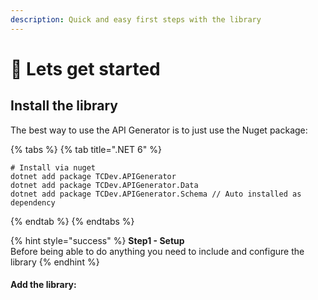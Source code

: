 ```yaml
---
description: Quick and easy first steps with the library
---
```


# 🧙 Lets get started

## Install the library

The best way to use the API Generator is to just use the Nuget package:

{% tabs %}
{% tab title=".NET 6" %}
```
# Install via nuget
dotnet add package TCDev.APIGenerator
dotnet add package TCDev.APIGenerator.Data
dotnet add package TCDev.APIGenerator.Schema // Auto installed as dependency

```
{% endtab %}
{% endtabs %}

{% hint style="success" %}
**Step1 - Setup**\
Before being able to do anything you need to include and configure the library
{% endhint %}

#### Add the library:

